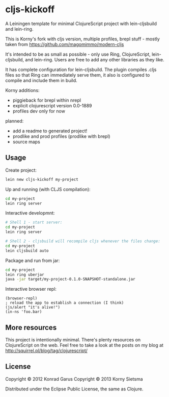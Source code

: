 # cljs-kickoff

A Leiningen template for minimal ClojureScript project with lein-cljsbuild
and lein-ring.

This is Korny's fork with cljs version, multiple profiles, brepl stuff - mostly taken from https://github.com/magomimmo/modern-cljs

It's intended to be as small as possible - only use Ring, ClojureScript,
lein-cljsbuild, and lein-ring. Users are free to add any other libraries as
they like.

It has complete configuration for lein-cljsbuild. The plugin compiles .cljs
files so that Ring can immediately serve them, it also is configured to
compile and include them in build.

Korny additions:
- piggieback for brepl within nrepl
- explicit clojurescript version 0.0-1889
- profiles dev only for now

planned:
- add a readme to generated project!
- prodlike and prod profiles (prodlike with brepl)
- source maps

## Usage

Create project:

```bash
lein new cljs-kickoff my-project
```

Up and running (with CLJS compilation):
```bash
cd my-project
lein ring server
```

Interactive developmnt:
```bash
# Shell 1 - start server:
cd my-project
lein ring server

# Shell 2 - cljsbuild will recompile cljs whenever the files change:
cd my-project
lein cljsbuild auto
```

Package and run from jar:
```bash
cd my-project
lein ring uberjar
java -jar target/my-project-0.1.0-SNAPSHOT-standalone.jar
```

Interactive browser repl:
```lein repl
(browser-repl)
; reload the app to establish a connection (I think)
(js/alert "it's alive!")
(in-ns 'foo.bar)
```

## More resources

This project is intentionally minimal. There's plenty resources on ClojureScript
on the web. Feel free to take a look at the posts on my blog at
http://squirrel.pl/blog/tag/clojurescript/

## License

Copyright © 2012 Konrad Garus
Copyright © 2013 Korny Sietsma

Distributed under the Eclipse Public License, the same as Clojure.
